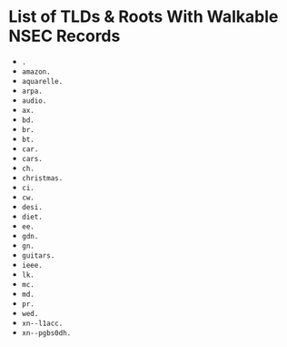 # List of TLDs & Roots With Walkable NSEC Records

* `.`
* `amazon.`
* `aquarelle.`
* `arpa.`
* `audio.`
* `ax.`
* `bd.`
* `br.`
* `bt.`
* `car.`
* `cars.`
* `ch.`
* `christmas.`
* `ci.`
* `cw.`
* `desi.`
* `diet.`
* `ee.`
* `gdn.`
* `gn.`
* `guitars.`
* `ieee.`
* `lk.`
* `mc.`
* `md.`
* `pr.`
* `wed.`
* `xn--l1acc.`
* `xn--pgbs0dh.`
